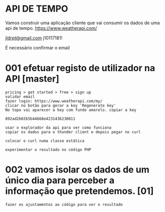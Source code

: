 # API DE TEMPO

Vamos construir uma aplicação cliente que vai consumir os dados de uma api de tempo.
https://www.weatherapi.com/

jldrpt@gmail.com
j10117181!

É necessário confirmar o email

# 001 efetuar registo de utilizador na API [master]
    pricing > get started > free > sign up
    validar email
    fazer login: https://www.weatherapi.com/my/
    clicar no botão para gerar a key 'Regenerate key'
    No topo vai aparecer a key com fundo amarelo. copiar a key

    892ad2b02b5b44668e4231436230811 

    usar o explorador da api para ver como funciona
    copiar os dados para o thunder client e depois pegar no curl

    colocar o curl numa classe estática

    experimentar o resultado no código PHP

# 002 vamos isolar os dados de um único dia para perceber a informação que pretendemos. [01]
    fazer os ajustamentos ao código para ver o resultado


